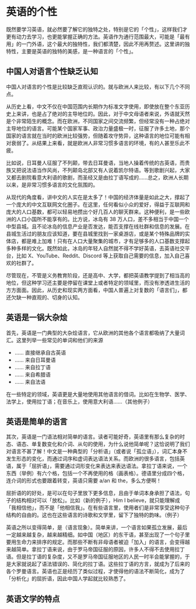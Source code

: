 # 英语的个性

既然要学习英语，就必然要了解它的独特之处，特别是它的「个性」，这样我们才更有动力去学习，也更能掌握正确的方法。英语作为通行范围最大，可能是「最有用」的一门外语，这个最大的独特性，我们都清楚，因此不用再赘述。这里讲的独特性，主要是英语的独特的美感，是一种语言的「个性」。

## 中国人对语言个性缺乏认知

中国人对语言的个性是比较缺乏直观认识的。就与欧洲人来比较，有以下几个不同点。

从历史上看，中文不仅在中国范围内长期作为标准文字使用，即使放在整个东亚历史上来讲，也是占了绝对的主导地位的。因此，对于中文母语者来说，外语就天然是个非常陌生的概念。而在欧洲，不同国家之间交流频繁，但经常没有一种占绝对主导地位的语言。可能某个国家军事、政治力量盛极一时，征服了许多土地，那个国家的语言就在当时的欧洲比较强势，但随着攻守势异，这种语言的地位可能有相对衰弱了。从结果上来看，就是欧洲人非常习惯多语言的环境，有的人甚至乐此不疲。

比如说，日耳曼人征服了不列颠，带去日耳曼语，当地人操着传统的古英语，而贵族又把说法语当作风尚，不列颠岛北部又有人说着凯尔特语。等到歌剧兴起，大家又都去剧院看意大利语的歌剧，而圣经又是由拉丁语写成的……总之，欧洲人长期以来，是非常习惯多语言的文化氛围的。

从现代的角度看，讲中文的人实在是太多了！中国的经济体量是如此之大，撑起了一个庞大的中文互联网文化圈子。在这里，任何看似小众的爱好，得益于互联网和庞大的人口基数，都可以轻易地攒出个好几百人的聊天群来。这种便利，是一些欧洲的人口小国所不能享有的。比方说，冰岛有 38 万人口，差不多相当于中国一个中型县城。且不论冰岛的信息产业是否发达，能否支撑在线社群和信息的发展。在县城生活过的朋友应该知道，要在县城里找到一家桌游店，或是某个特殊品牌的实体店，都是难上加难！只有在人口大量聚集的城市，才有足够多的人口基数支撑起多种多样的文化。既然如此，冰岛的年轻人自然就不得不学好英语，去英语社交平台，比如 X、YouTube、Reddit、Discord 等上获取自己需要的信息，加入自己喜欢的社群了。

尽管现在，不管是义务教育阶段，还是高中、大学，都把英语教学提到了相当高的地位，但这种学习还主要是停留在课堂上或者特定的领域里，而没有渗透进生活的方方面面。因此，从历史和现实两方面看，中国人普遍上对复数的「语言们」，都还欠缺一种直观的、切身的认知。

## 英语是一锅大杂烩

首先，英语是一门典型的大杂烩语言，它从欧洲的其他各个语言都吸纳了大量词汇。这里列举一些常见的单词和他们的来源

- …… 直接继承自古英语
- …… 来自日耳曼语
- …… 来自拉丁语
- …… 来自希腊语
- …… 来自法语

在一些特定的领域，英语更是大量地使用其他语言的借词。比如在生物学、医学、法学上，使用拉丁语；在音乐上，使用意大利语……（其他例子）

## 英语是简单的语言

其次，英语是一门语法相对简单的语言。读者可能好奇，英语里有那么复杂的时态、语态、单复数变化和介词、从句的使用，为什么说他简单呢？这恰说明了我们对语言不甚了解！中文是一种典型的「分析语」（或者说「孤立语」），词汇本身不发生形态的变化，而通过词序和虚词表达语法关系。而欧洲的很多语言，包括英语，属于「屈折语」，需要通过词形变化来表达来表达语法。拿拉丁语来说，一个东西（举例）有六个格，包括一个不再使用的格（画表格）。德语里分成四个格，连介词的形式也要跟着转变，英语只需要 a/an 和 the，多么方便啊！

屈折语的的好处，是可以在句子里放下更多信息，且由于单词本身承担了语法，句子的结构相对可以「放松」。比如（新的例子），Him I believe，就只能理解成「我相信他」，而不是「他相信我」。在有些语言里，使用者们是非常享受这种句子结构的自由的。这也在这些语言的诗歌和文学里，留下了独特的韵味。（例子）

英语之所以变得简单，是（语言现象）。简单来讲，一个语言如果孤立发展，最后一定越来越复杂，越来越精细。如中国（地区）的东干语，甚至出现了一个句子里要用生命力来排序的规定。而那些不断有非母语者被迫「加入」的语言，会变得越来越简单。拿拉丁语来说，由于罗马帝国征服的原因，许多人不得不去使用拉丁语。但是拉丁语的复杂度，又不是罗马帝国征服地区的人民一时半会能掌握的，于是大家就说起了语法错误的、简化的拉丁语。这些拉丁语的方言，就成为了后来的各个罗曼语言。英语也正是经历了类似过程，才使得他的语法不断简化，成为了「分析化」的屈折语，因此中国人学起就比较熟悉了。

## 英语文学的特点


